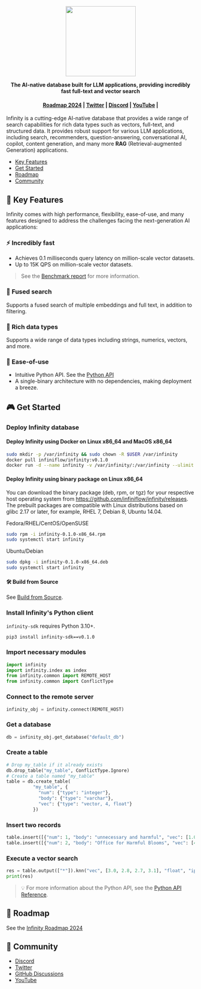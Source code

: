 <div align="center">
  <img width="187" src="https://github.com/infiniflow/infinity/assets/7248/015e1f02-1f7f-4b09-a0c2-9d261cd4858b"/>
</div>


<p align="center">
    <b>The AI-native database built for LLM applications, providing incredibly fast full-text and vector search</b>
</p>

<h4 align="center">
  <a href="https://github.com/infiniflow/infinity/issues/338">Roadmap 2024</a> |
  <a href="https://twitter.com/infiniflowai">Twitter</a> |
  <a href="https://discord.gg/jEfRUwEYEV">Discord</a> |
  <a href="https://www.youtube.com/@InfiniFlow-AI">YouTube</a> |
</h4>


Infinity is a cutting-edge AI-native database that provides a wide range of search capabilities for rich data types such as vectors, full-text, and structured data. It provides robust support for various LLM applications, including search, recommenders, question-answering, conversational AI, copilot, content generation, and many more **RAG** (Retrieval-augmented Generation) applications.

- [Key Features](#-key-features)
- [Get Started](#-get-started)
- [Roadmap](#-roadmap)
- [Community](#-community)


## 🌟 Key Features

Infinity comes with high performance, flexibility, ease-of-use, and many features designed to address the challenges facing the next-generation AI applications:

### ⚡️ Incredibly fast

- Achieves 0.1 milliseconds query latency on million-scale vector datasets.
- Up to 15K QPS on million-scale vector datasets.

> See the [Benchmark report](./docs/references/benchmark.md) for more information.


### 🔮 Fused search

Supports a fused search of multiple embeddings and full text, in addition to filtering.

### 🍔 Rich data types

Supports a wide range of data types including strings, numerics, vectors, and more.

### 🎁 Ease-of-use

- Intuitive Python API. See the [Python API](docs/references/pysdk_api_reference.md)
- A single-binary architecture with no dependencies, making deployment a breeze.

## 🎮 Get Started

### Deploy Infinity database

#### Deploy Infinity using Docker on Linux x86_64 and MacOS x86_64

```bash
sudo mkdir -p /var/infinity && sudo chown -R $USER /var/infinity
docker pull infiniflow/infinity:v0.1.0
docker run -d --name infinity -v /var/infinity/:/var/infinity --ulimit nofile=500000:500000 --network=host infiniflow/infinity:v0.1.0
```

#### Deploy Infinity using binary package on Linux x86_64

You can download the binary package (deb, rpm, or tgz) for your respective host operating system from https://github.com/infiniflow/infinity/releases. The prebuilt packages are compatible with Linux distributions based on glibc 2.17 or later, for example, RHEL 7, Debian 8, Ubuntu 14.04.

Fedora/RHEL/CentOS/OpenSUSE
```bash
sudo rpm -i infinity-0.1.0-x86_64.rpm
sudo systemctl start infinity
```

Ubuntu/Debian
```bash
sudo dpkg -i infinity-0.1.0-x86_64.deb
sudo systemctl start infinity
```
#### 🛠️ Build from Source

See [Build from Source](docs/build_from_source.md).

### Install Infinity's Python client

`infinity-sdk` requires Python 3.10+.

```bash
pip3 install infinity-sdk==v0.1.0
```

### Import necessary modules

```python
import infinity
import infinity.index as index
from infinity.common import REMOTE_HOST
from infinity.common import ConflictType
```



### Connect to the remote server

```python
infinity_obj = infinity.connect(REMOTE_HOST)
```


### Get a database

```python
db = infinity_obj.get_database("default_db")
```


### Create a table

```python
# Drop my_table if it already exists
db.drop_table("my_table", ConflictType.Ignore)
# Create a table named "my_table"
table = db.create_table(
          "my_table", {
            "num": {"type": "integer"}, 
            "body": {"type": "varchar"},
            "vec": {"type": "vector, 4, float"}
          })
```


### Insert two records 

```python
table.insert([{"num": 1, "body": "unnecessary and harmful", "vec": [1.0, 1.2, 0.8, 0.9]}])
table.insert([{"num": 2, "body": "Office for Harmful Blooms", "vec": [4.0, 4.2, 4.3, 4.5]}])
```


### Execute a vector search

```python
res = table.output(["*"]).knn("vec", [3.0, 2.8, 2.7, 3.1], "float", "ip", 2).to_pl()
print(res)
```

> 💡 For more information about the Python API, see the [Python API Reference](docs/references/pysdk_api_reference.md).


## 📜 Roadmap

See the [Infinity Roadmap 2024](https://github.com/infiniflow/infinity/issues/338)

## 🙌 Community

- [Discord](https://discord.gg/jEfRUwEYEV)
- [Twitter](https://twitter.com/infiniflowai)
- [GitHub Discussions](https://github.com/infiniflow/infinity/discussions)
- [YouTube](https://www.youtube.com/@InfiniFlow-AI)
